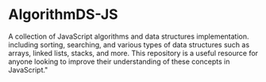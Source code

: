 # AlgorithmDS-JS
A collection of JavaScript algorithms and data structures implementation. including sorting, searching, and various types of data structures such as arrays, linked lists, stacks, and more. This repository is a useful resource for anyone looking to improve their understanding of these concepts in JavaScript."

